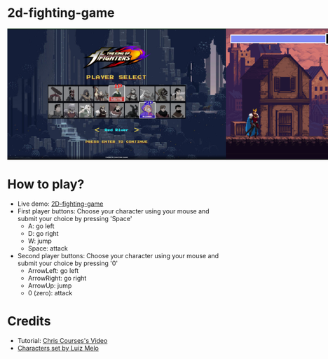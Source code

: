 # 2d-fighting-game
<div style="display: flex; align-items: center;">
  <img src="./asset/preview1.png" height=300px></img>
  <img src="./asset/preview2.png" height=300px></img> 
</div>
</hr>
<h1>How to play?</h1>
<ul>
  <li>Live demo: <a href="https://xthanh-2d-fighting-game.netlify.app"> 2D-fighting-game </a></li>
  <li>First player buttons: Choose your character using your mouse and submit your choice by pressing 'Space'
  <ul>
    <li> A: go left </li>
    <li> D: go right </li>
    <li> W: jump </li>
    <li> Space: attack </li>
  </ul></li>
  <li>Second player buttons: Choose your character using your mouse and submit your choice by pressing '0'
  <ul>
    <li> ArrowLeft: go left </li>
    <li> ArrowRight: go right </li>
    <li> ArrowUp: jump </li>
    <li> 0 (zero): attack </li>
  </ul></li>
</ul>
<h1>Credits</h1>
<ul>
  <li> Tutorial: <a href="https://www.youtube.com/watch?v=vyqbNFMDRGQ&t=4s"> Chris Courses's Video </a></li>
  <li> <a href="https://luizmelo.itch.io"> Characters set by Luiz Melo </a>  </li>
</ul>
